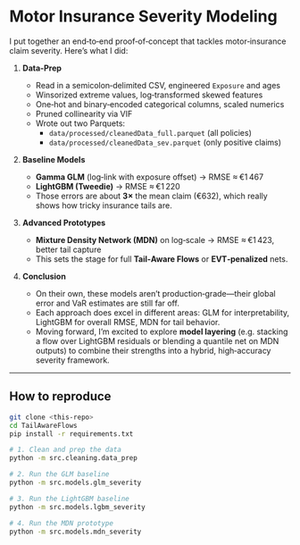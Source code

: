 # Motor Insurance Severity Modeling

I put together an end‑to‑end proof‑of‑concept that tackles motor‑insurance claim severity. Here’s what I did:

1. **Data‑Prep**  
   - Read in a semicolon‑delimited CSV, engineered `Exposure` and ages  
   - Winsorized extreme values, log‑transformed skewed features  
   - One‑hot and binary‑encoded categorical columns, scaled numerics  
   - Pruned collinearity via VIF  
   - Wrote out two Parquets:  
     - `data/processed/cleanedData_full.parquet` (all policies)  
     - `data/processed/cleanedData_sev.parquet` (only positive claims)

2. **Baseline Models**  
   - **Gamma GLM** (log‑link with exposure offset) → RMSE ≈ €1 467  
   - **LightGBM (Tweedie)** → RMSE ≈ €1 220  
   - Those errors are about **3×** the mean claim (€632), which really shows how tricky insurance tails are.

3. **Advanced Prototypes**  
   - **Mixture Density Network (MDN)** on log‑scale → RMSE ≈ €1 423, better tail capture  
   - This sets the stage for full **Tail‑Aware Flows** or **EVT‑penalized** nets.

4. **Conclusion**  
   - On their own, these models aren’t production‑grade—their global error and VaR estimates are still far off.  
   - Each approach does excel in different areas: GLM for interpretability, LightGBM for overall RMSE, MDN for tail behavior.  
   - Moving forward, I’m excited to explore **model layering** (e.g. stacking a flow over LightGBM residuals or blending a quantile net on MDN outputs) to combine their strengths into a hybrid, high‑accuracy severity framework.

---

## How to reproduce

```bash
git clone <this‑repo>
cd TailAwareFlows
pip install -r requirements.txt

# 1. Clean and prep the data
python -m src.cleaning.data_prep

# 2. Run the GLM baseline
python -m src.models.glm_severity

# 3. Run the LightGBM baseline
python -m src.models.lgbm_severity

# 4. Run the MDN prototype
python -m src.models.mdn_severity
